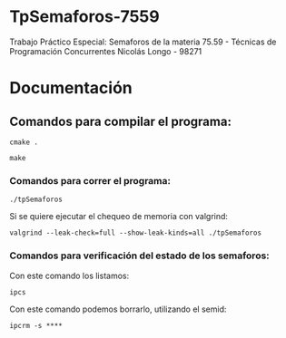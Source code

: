 # TpSemaforos-7559
Trabajo Práctico Especial: Semaforos de la materia 75.59 - Técnicas de Programación Concurrentes
Nicolás Longo - 98271


# Documentación

## Comandos para compilar el programa:

```cmake .```

```make```

### Comandos para correr el programa:

```./tpSemaforos```

Si se quiere ejecutar el chequeo de memoria con valgrind:

```valgrind --leak-check=full --show-leak-kinds=all ./tpSemaforos```


### Comandos para verificación del estado de los semaforos:

Con este comando los listamos:

```ipcs```

Con este comando podemos borrarlo, utilizando el semid:

```ipcrm -s ****```